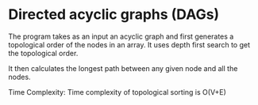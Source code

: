 # Directed acyclic graphs (DAGs)

The program takes as an input an acyclic graph and first generates a topological
order of the nodes in an array. It uses depth first search to get the
topological order.

It then calculates the longest path between any given node and all the nodes.

Time Complexity: Time complexity of topological sorting is O(V+E)